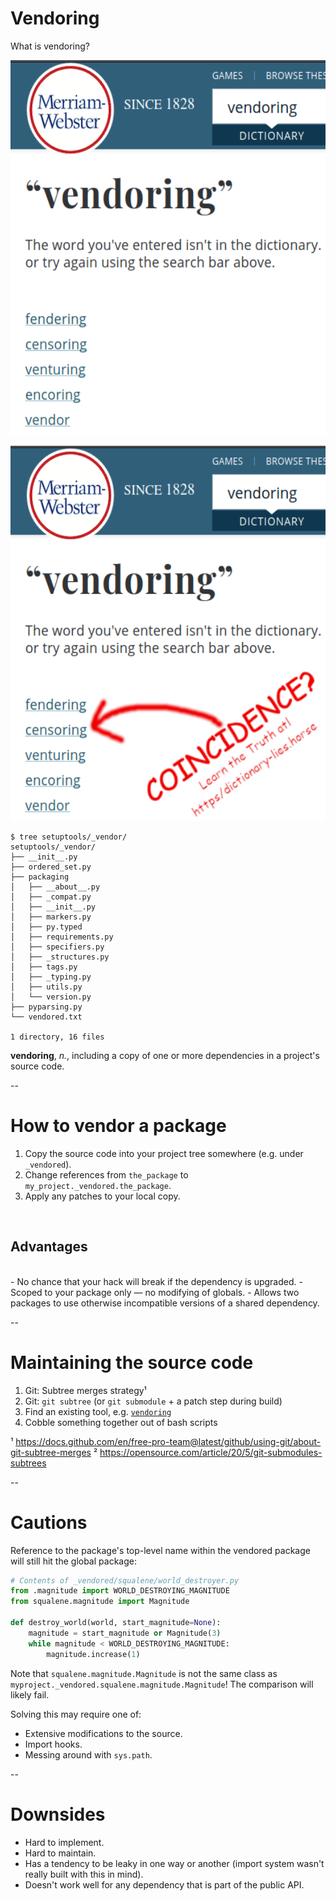 # Vendoring

What is vendoring?

<img
    id="splash"
    src="images/webster-vendoring.png"
    class = "disappearing-fragment fragment"
    alt="Webster's dictionary fails to define vendoring"
    style="height: 600px"
    data-fragment-index="0"
/>

<img
    id="splash"
    src="images/webster-vendoring-coincidence.png"
    class = "nospace-fragment disappearing-fragment fragment"
    alt="The same Webster's dictionary entry, with an arrow pointing to the suggested word 'censoring' from some text. The text is red Comic sans and reads, 'Coincidence? Learn the truth at https/dictionary-lies.horse'"
    style="height: 600px"
    data-fragment-index="1"
/>

```
$ tree setuptools/_vendor/
setuptools/_vendor/
├── __init__.py
├── ordered_set.py
├── packaging
│   ├── __about__.py
│   ├── _compat.py
│   ├── __init__.py
│   ├── markers.py
│   ├── py.typed
│   ├── requirements.py
│   ├── specifiers.py
│   ├── _structures.py
│   ├── tags.py
│   ├── _typing.py
│   ├── utils.py
│   └── version.py
├── pyparsing.py
└── vendored.txt

1 directory, 16 files
```
<!-- .element class="fragment nospace-fragment" data-fragment-index="2" -->

<span class="fragment nospace-fragment" data-fragment-index="2">
<b>vendoring</b>, <em>n.</em>, including a copy of one or more dependencies in a project's source code.
</span>

--

# How to vendor a package

1. Copy the source code into your project tree somewhere (e.g. under `_vendored`).
2. Change references from `the_package` to `my_project._vendored.the_package`.
3. Apply any patches to your local copy. <!-- .element class="fragment" -->
<br/>

## Advantages
<br/>
- No chance that your hack will break if the dependency is upgraded.
- Scoped to your package only — no modifying of globals.
- Allows two packages to use otherwise incompatible versions of a shared dependency.

--

# Maintaining the source code

1. Git: Subtree merges strategy¹
2. Git: `git subtree` (or `git submodule` + a patch step during build)
3. Find an existing tool, e.g. [`vendoring`](https://pypi.org/project/vendoring/)
4. Cobble something together out of bash scripts

¹ https://docs.github.com/en/free-pro-team@latest/github/using-git/about-git-subtree-merges
² https://opensource.com/article/20/5/git-submodules-subtrees

--

# Cautions

Reference to the package's top-level name within the vendored package will still hit the global package:

```python
# Contents of _vendored/squalene/world_destroyer.py
from .magnitude import WORLD_DESTROYING_MAGNITUDE
from squalene.magnitude import Magnitude

def destroy_world(world, start_magnitude=None):
    magnitude = start_magnitude or Magnitude(3)
    while magnitude < WORLD_DESTROYING_MAGNITUDE:
        magnitude.increase(1)
```

Note that `squalene.magnitude.Magnitude` is not the same class as `myproject._vendored.squalene.magnitude.Magnitude`! The comparison will likely fail.

Solving this may require one of:

- Extensive modifications to the source.
- Import hooks.
- Messing around with `sys.path`.

--

# Downsides

- Hard to implement.
- Hard to maintain.
- Has a tendency to be leaky in one way or another (import system wasn't really built with this in mind).
- Doesn't work well for any dependency that is part of the public API.
